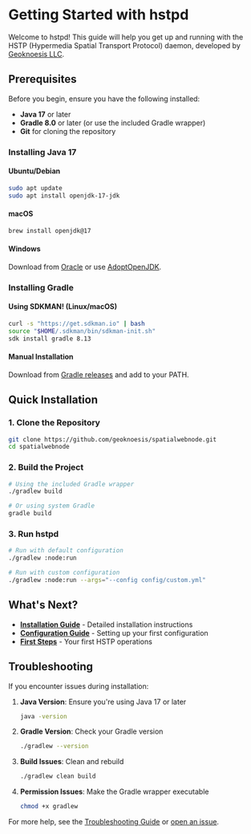 # Getting Started with hstpd

Welcome to hstpd! This guide will help you get up and running with the HSTP (Hypermedia Spatial Transport Protocol) daemon, developed by [Geoknoesis LLC](https://www.geoknoesis.com).

## Prerequisites

Before you begin, ensure you have the following installed:

- **Java 17** or later
- **Gradle 8.0** or later (or use the included Gradle wrapper)
- **Git** for cloning the repository

### Installing Java 17

#### Ubuntu/Debian
```bash
sudo apt update
sudo apt install openjdk-17-jdk
```

#### macOS
```bash
brew install openjdk@17
```

#### Windows
Download from [Oracle](https://www.oracle.com/java/technologies/downloads/#java17) or use [AdoptOpenJDK](https://adoptopenjdk.net/).

### Installing Gradle

#### Using SDKMAN! (Linux/macOS)
```bash
curl -s "https://get.sdkman.io" | bash
source "$HOME/.sdkman/bin/sdkman-init.sh"
sdk install gradle 8.13
```

#### Manual Installation
Download from [Gradle releases](https://gradle.org/releases/) and add to your PATH.

## Quick Installation

### 1. Clone the Repository

```bash
git clone https://github.com/geoknoesis/spatialwebnode.git
cd spatialwebnode
```

### 2. Build the Project

```bash
# Using the included Gradle wrapper
./gradlew build

# Or using system Gradle
gradle build
```

### 3. Run hstpd

```bash
# Run with default configuration
./gradlew :node:run

# Run with custom configuration
./gradlew :node:run --args="--config config/custom.yml"
```

## What's Next?

- **[Installation Guide](installation.md)** - Detailed installation instructions
- **[Configuration Guide](configuration.md)** - Setting up your first configuration
- **[First Steps](first-steps.md)** - Your first HSTP operations

## Troubleshooting

If you encounter issues during installation:

1. **Java Version**: Ensure you're using Java 17 or later
   ```bash
   java -version
   ```

2. **Gradle Version**: Check your Gradle version
   ```bash
   ./gradlew --version
   ```

3. **Build Issues**: Clean and rebuild
   ```bash
   ./gradlew clean build
   ```

4. **Permission Issues**: Make the Gradle wrapper executable
   ```bash
   chmod +x gradlew
   ```

For more help, see the [Troubleshooting Guide](../deployment/troubleshooting.md) or [open an issue](https://github.com/geoknoesis/spatialwebnode/issues). 